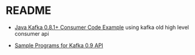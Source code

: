 # README

*    [Java Kafka 0.8.1+ Consumer Code Example](https://cwiki.apache.org/confluence/display/KAFKA/Consumer+Group+Example)
using kafka old high level consumer api

*    [Sample Programs for Kafka 0.9 API](https://github.com/mapr-demos/kafka-sample-programs)
